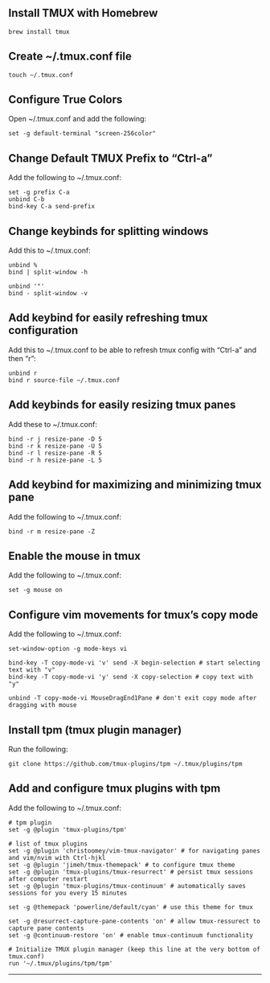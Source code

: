 ## Install TMUX with Homebrew

```
brew install tmux
```

## Create ~/.tmux.conf file

```
touch ~/.tmux.conf
```

## Configure True Colors

Open ~/.tmux.conf and add the following:

```
set -g default-terminal "screen-256color"
```

## Change Default TMUX Prefix to “Ctrl-a”

Add the following to ~/.tmux.conf:

```
set -g prefix C-a
unbind C-b
bind-key C-a send-prefix
```

## Change keybinds for splitting windows

Add this to ~/.tmux.conf:

```
unbind %
bind | split-window -h

unbind '"'
bind - split-window -v
```

## Add keybind for easily refreshing tmux configuration

Add this to ~/.tmux.conf to be able to refresh tmux config with “Ctrl-a” and then “r”:

```
unbind r
bind r source-file ~/.tmux.conf
```

## Add keybinds for easily resizing tmux panes

Add these to ~/.tmux.conf:

```
bind -r j resize-pane -D 5
bind -r k resize-pane -U 5
bind -r l resize-pane -R 5
bind -r h resize-pane -L 5
```

## Add keybind for maximizing and minimizing tmux pane

Add the following to ~/.tmux.conf:

```
bind -r m resize-pane -Z
```

## Enable the mouse in tmux

Add the following to ~/.tmux.conf:

```
set -g mouse on
```

## Configure vim movements for tmux’s copy mode

Add the following to ~/.tmux.conf:

```
set-window-option -g mode-keys vi

bind-key -T copy-mode-vi 'v' send -X begin-selection # start selecting text with "v"
bind-key -T copy-mode-vi 'y' send -X copy-selection # copy text with "y"

unbind -T copy-mode-vi MouseDragEnd1Pane # don't exit copy mode after dragging with mouse
```

## Install tpm (tmux plugin manager)

Run the following:

```
git clone https://github.com/tmux-plugins/tpm ~/.tmux/plugins/tpm
```

## Add and configure tmux plugins with tpm

Add the following to ~/.tmux.conf:

```
# tpm plugin
set -g @plugin 'tmux-plugins/tpm'

# list of tmux plugins
set -g @plugin 'christoomey/vim-tmux-navigator' # for navigating panes and vim/nvim with Ctrl-hjkl
set -g @plugin 'jimeh/tmux-themepack' # to configure tmux theme
set -g @plugin 'tmux-plugins/tmux-resurrect' # persist tmux sessions after computer restart
set -g @plugin 'tmux-plugins/tmux-continuum' # automatically saves sessions for you every 15 minutes

set -g @themepack 'powerline/default/cyan' # use this theme for tmux

set -g @resurrect-capture-pane-contents 'on' # allow tmux-ressurect to capture pane contents
set -g @continuum-restore 'on' # enable tmux-continuum functionality

# Initialize TMUX plugin manager (keep this line at the very bottom of tmux.conf)
run '~/.tmux/plugins/tpm/tpm'
```

---
